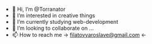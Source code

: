 - 👋 Hi, I’m @Torranator
- 👀 I’m interested in creative things
- 🌱 I’m currently studying web-development
- 💞️ I’m looking to collaborate on ...
- 📫 How to reach me -> filatovyaroslave@gmail.com <-
